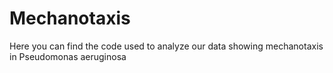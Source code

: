 # Mechanotaxis
Here you can find the code used to analyze our data showing mechanotaxis in Pseudomonas aeruginosa
